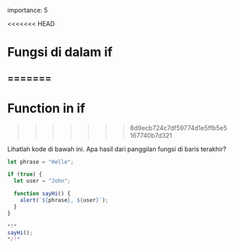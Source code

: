 importance: 5

<<<<<<< HEAD
# Fungsi di dalam if
=======
---
# Function in if
>>>>>>> 8d9ecb724c7df59774d1e5ffb5e5167740b7d321

Lihatlah kode di bawah ini. Apa hasil dari panggilan fungsi di baris terakhir?

```js run
let phrase = "Hello";

if (true) {
  let user = "John";

  function sayHi() {
    alert(`${phrase}, ${user}`);
  }
}

*!*
sayHi();
*/!*
```
